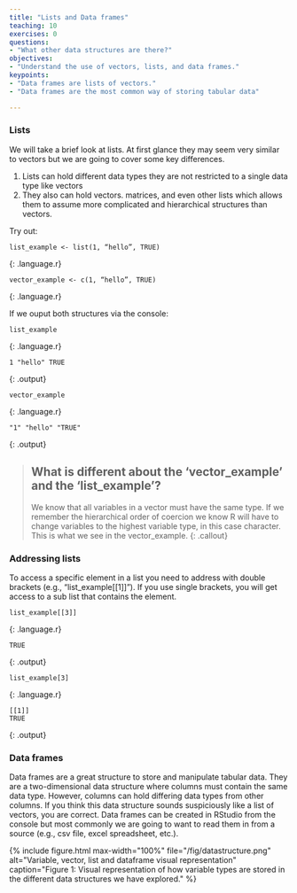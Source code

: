 ```yaml
---
title: "Lists and Data frames"
teaching: 10
exercises: 0
questions:
- "What other data structures are there?"
objectives:
- "Understand the use of vectors, lists, and data frames."
keypoints:
- "Data frames are lists of vectors."
- "Data frames are the most common way of storing tabular data"

---
```


### Lists

We will take a brief look at lists. At first glance they may seem very similar to vectors but we are going to cover some key differences. 
1. Lists can hold different data types they are not restricted to a single data type like vectors
2. They also can hold vectors. matrices, and even other lists which allows them to assume more complicated and hierarchical structures than vectors.  

Try out: 

```
list_example <- list(1, “hello”, TRUE) 
```
{: .language.r}

```
vector_example <- c(1, “hello”, TRUE) 
```
{: .language.r}

If we ouput both structures via the console:

```
list_example
```
{: .language.r}

```
1 "hello" TRUE
```
{: .output}
```
vector_example
```
{: .language.r}

```
"1" "hello" "TRUE"
```
{: .output}



> ## What is different about the ‘vector_example’ and the ‘list_example’?  
> We know that all variables in a vector must have the same type. If we remember the hierarchical order of coercion we know R will have to change variables to the highest variable type, in this case character. This is what we see in the vector_example.
{: .callout}

### Addressing lists

To access a specific element in a list you need to address with double brackets (e.g., “list_example\[\[1\]\]”). If you use single brackets, you will get access to a sub list that contains the element. 

```
list_example[[3]]
```
{: .language.r}

```
TRUE
```
{: .output}

```
list_example[3]
```
{: .language.r}

```
[[1]]
TRUE
```
{: .output}


### Data frames

Data frames are a great structure to store and manipulate tabular data. They are a two-dimensional data structure where columns must contain the same data type. However, columns can hold differing data types from other columns. If you think this data structure sounds suspiciously like a list of vectors, you are correct. Data frames can be created in RStudio from the console but most commonly we are going to want to read them in from a source (e.g., csv file, excel spreadsheet, etc.).  

{% include figure.html max-width="100%" file="/fig/datastructure.png" 
alt="Variable, vector, list and dataframe visual representation" caption="Figure 1: Visual representation of how variable types are stored in the different data structures we have explored." %}


